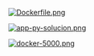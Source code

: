 [![Dockerfile.png](https://i.postimg.cc/hvt2bT2H/Dockerfile.png)](https://postimg.cc/R621v65R)

[![app-py-solucion.png](https://i.postimg.cc/TwMwDc33/app-py-solucion.png)](https://postimg.cc/hJscFTmk)


[![docker-5000.png](https://i.postimg.cc/q7MRX789/docker-5000.png)](https://postimg.cc/yDts7spP)
